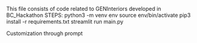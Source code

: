 This file consists of code related to GENInteriors developed in BC_Hackathon
STEPS:
python3 -m venv env
source env/bin/activate
pip3 install -r requirements.txt
streamlit run main.py

Customization through prompt